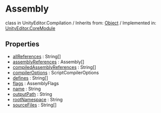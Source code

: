 # Assembly
class in UnityEditor.Compilation
 / Inherits from: <a href="https://docs.unity3d.com/6000.0/Documentation/ScriptReference/Object.html">Object</a> / Implemented in: <a href="https://docs.unity3d.com/6000.0/Documentation/ScriptReference/UnityEditor.CoreModule.html">UnityEditor.CoreModule</a>
## Properties
- <a href="https://docs.unity3d.com/6000.0/Documentation/ScriptReference/Assembly-allReferences.html">allReferences</a> : String[]
- <a href="https://docs.unity3d.com/6000.0/Documentation/ScriptReference/Assembly-assemblyReferences.html">assemblyReferences</a> : Assembly[]
- <a href="https://docs.unity3d.com/6000.0/Documentation/ScriptReference/Assembly-compiledAssemblyReferences.html">compiledAssemblyReferences</a> : String[]
- <a href="https://docs.unity3d.com/6000.0/Documentation/ScriptReference/Assembly-compilerOptions.html">compilerOptions</a> : ScriptCompilerOptions
- <a href="https://docs.unity3d.com/6000.0/Documentation/ScriptReference/Assembly-defines.html">defines</a> : String[]
- <a href="https://docs.unity3d.com/6000.0/Documentation/ScriptReference/Assembly-flags.html">flags</a> : AssemblyFlags
- <a href="https://docs.unity3d.com/6000.0/Documentation/ScriptReference/Assembly-name.html">name</a> : String
- <a href="https://docs.unity3d.com/6000.0/Documentation/ScriptReference/Assembly-outputPath.html">outputPath</a> : String
- <a href="https://docs.unity3d.com/6000.0/Documentation/ScriptReference/Assembly-rootNamespace.html">rootNamespace</a> : String
- <a href="https://docs.unity3d.com/6000.0/Documentation/ScriptReference/Assembly-sourceFiles.html">sourceFiles</a> : String[]
